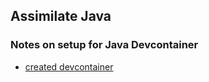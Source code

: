 ## Assimilate Java

### Notes on setup for Java Devcontainer

* [created devcontainer](https://github.com/microsoft/vscode-remote-try-java/blob/main/.devcontainer/Dockerfile)